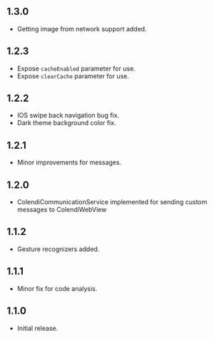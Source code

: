 ## 1.3.0
 
* Getting image from network support added.

## 1.2.3

* Expose `cacheEnabled` parameter for use.
* Expose `clearCache` parameter for use.

## 1.2.2

* IOS swipe back navigation bug fix.
* Dark theme background color fix.

## 1.2.1

* Minor improvements for messages.

## 1.2.0

* ColendiCommunicationService implemented for sending custom messages to ColendiWebView

## 1.1.2

* Gesture recognizers added.

## 1.1.1

* Minor fix for code analysis.

## 1.1.0

* Initial release.
